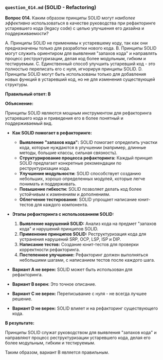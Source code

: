 ### `question_014.md` (SOLID - Refactoring)

**Вопрос 014.** Каким образом принципы SOLID могут *наиболее эффективно* использоваться в качестве руководства при рефакторинге устаревшего кода (legacy code) с целью улучшения его дизайна и поддерживаемости?

A.  Принципы SOLID не применимы к устаревшему коду, так как они предназначены только для разработки нового кода.
B.  Принципы SOLID могут служить ориентиром для выявления "запахов кода" и направлять процесс реструктуризации, делая код более модульным, гибким и тестируемым.
C.  Единственный способ улучшить устаревший код - это полностью переписать его с нуля, игнорируя принципы SOLID.
D.  Принципы SOLID могут быть использованы только для добавления новых функций в устаревший код, но не для изменения существующей структуры.

**Правильный ответ: B**

**Объяснение:**

Принципы SOLID являются мощным инструментом для рефакторинга устаревшего кода и приведения его в более понятный и поддерживаемый вид.

*   **Как SOLID помогает в рефакторинге:**
    *   **Выявление "запахов кода":** SOLID помогает определить участки кода, которые нуждаются в улучшении (например, длинные методы, большие классы, сильная связность).
    *   **Структурирование процесса рефакторинга:** Каждый принцип SOLID предлагает конкретные рекомендации по реструктуризации кода.
    *   **Улучшение модульности:** SOLID способствует созданию небольших, хорошо определенных модулей, которые легче понимать и поддерживать.
    *   **Повышение гибкости:** SOLID позволяет делать код более устойчивым к изменениям и дополнениям.
    *   **Облегчение тестирования:** SOLID упрощает написание юнит-тестов для каждого компонента.

*   **Этапы рефакторинга с использованием SOLID:**
    1.  **Выявление нарушений SOLID:** Анализ кода на предмет "запахов кода" и нарушений принципов SOLID.
    2.  **Применение принципов SOLID:** Реструктуризация кода для устранения нарушений SRP, OCP, LSP, ISP и DIP.
    3.  **Написание тестов:** Создание юнит-тестов для проверки корректности рефакторинга.
    4.  **Постепенное улучшение:** Рефакторинг должен выполняться небольшими шагами, с написанием тестов после каждого шага.

*   **Вариант A не верен:** SOLID может быть использован для рефакторинга.
*   **Вариант B верен:** Это точное описание.
*   **Вариант C не верен:**  Переписывание с нуля - не всегда лучшее решение.
*   **Вариант D не верен:** SOLID влияет и на рефакторинг существующего кода.

**В результате:**

Принципы SOLID служат руководством для выявления "запахов кода" и направляют процесс реструктуризации устаревшего кода, делая его более модульным, гибким и тестируемым.

Таким образом, вариант B является правильным.

